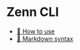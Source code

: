 # Zenn CLI

- [📘 How to use](https://zenn.dev/zenn/articles/zenn-cli-guide)
- [📝 Markdown syntax](https://zenn.dev/zenn/articles/markdown-guide)
